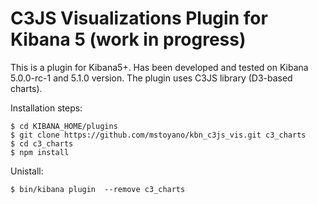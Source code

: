 # C3JS Visualizations Plugin for Kibana 5 (work in progress)

This is a plugin for Kibana5+. Has been developed and tested on Kibana 5.0.0-rc-1 and 5.1.0 version. The plugin uses C3JS library (D3-based charts).

Installation steps:

```
$ cd KIBANA_HOME/plugins
$ git clone https://github.com/mstoyano/kbn_c3js_vis.git c3_charts
$ cd c3_charts
$ npm install
```

Unistall:

```
$ bin/kibana plugin  --remove c3_charts
```
